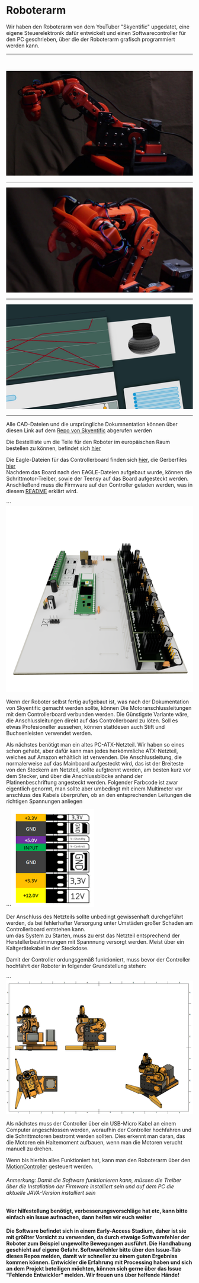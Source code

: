 
# Roboterarm

Wir haben den Roboterarm von dem YouTuber "Skyentific" upgedatet, eine eigene Steuerelektronik dafür entwickelt und einen Softwarecontroller für den PC geschrieben, über die der Roboterarm grafisch programmiert werden kann.
<hr>
<br>

![Roboter Preview](https://github.com/AMPrO-3D/Roboterarm/blob/main/blob/Bilder/StartA1.jpg?raw=true)
<br>

<hr>


![Roboter Preview](https://github.com/AMPrO-3D/Roboterarm/blob/main/blob/Bilder/StartA2.jpg?raw=true)
<br>

<hr>


![Firmware Preview](https://github.com/AMPrO-3D/Roboterarm/blob/main/blob/Bilder/StartA0.jpg?raw=true)
<br>
<hr>

Alle CAD-Dateien und die ursprüngliche Dokumnentation können über diesen Link auf dem [Repo von Skyentific](https://github.com/SkyentificGit/SmallRobotArm) abgerufen werden
<br>

Die Bestellliste um die Teile für den Roboter im europäischen Raum bestellen zu können, befindet sich [hier](/Warenkorb)
<br>

Die Eagle-Dateien für das Controllerboard finden sich [hier](/Elektronik/Eagle), die Gerberfiles [hier](/Elektronik/Gerber)
<br>
Nachdem das Board nach den EAGLE-Dateien aufgebaut wurde, können die Schrittmotor-Treiber, sowie der Teensy auf das Board aufgesteckt werden.
<br>
Anschließend muss die Firmware auf den Controller geladen werden, was in diesem [README](/Firmware) erklärt wird.


⋅⋅⋅![Board Preview](https://github.com/AMPrO-3D/Roboterarm/blob/main/blob/Bilder/MainboardC2.png?raw=true)

Wenn der Roboter selbst fertig aufgebaut ist, was nach der Dokumentation von Skyentific gemacht werden sollte, können Die Motoranschlussleitungen mit dem Controllerboard verbunden werden. Die Günstigste Variante wäre, die Anschlussleitungen direkt auf das Controllerboard zu löten. Soll es etwas Profesioneller aussehen, können stattdesen auch Stift und Buchsenleisten verwendet werden.

Als nächstes benötigt man ein altes PC-ATX-Netzteil. Wir haben so eines schon gehabt, aber dafür kann man jedes herkömmliche ATX-Netzteil, welches auf Amazon erhältlich ist verwenden. Die Anschlussleitung, die normalerweise auf das Mainboard aufgesteckt wird, das ist der Breiteste von den Steckern am Netzteil, sollte aufgtrennt werden, am besten kurz vor dem Stecker, und über die Anschlussblöcke anhand der Platinenbeschriftung angesteckt werden. Folgender Farbcode ist zwar eigentlich genormt, man sollte aber umbedingt mit einem Multimeter vor anschluss des Kabels überprüfen, ob an den entsprechenden Leitungen die richtigen Spannungen anliegen

⋅⋅⋅![Board Pinout](https://github.com/AMPrO-3D/Roboterarm/blob/main/blob/Bilder/PinoutA1.PNG?raw=true)

Der Anschluss des Netzteils sollte unbedingt gewissenhaft durchgeführt werden, da bei fehlerhafter Versorgung unter Umstäden großer Schaden am Controllerboard entstehen kann.
<br>
um das System zu Starten, muss zu erst das Netzteil entsprechend der Herstellerbestimmungen mit Spannnung versorgt werden. Meist über ein Kaltgerätekabel in der Steckdose.

Damit der Controller ordungsgemäß funktioniert, muss bevor der Controller hochfährt der Roboter in  folgender Grundstellung stehen:

⋅⋅⋅![Board Pinout](https://github.com/AMPrO-3D/Roboterarm/blob/main/blob/Bilder/GrundstellungA1.PNG?raw=true)

Als nächstes muss der Controller über ein USB-Micro Kabel an einem Computer angeschlossen werden, woraufhin der Controller hochfahren und die Schrittmotoren bestromt werden sollten. Dies erkennt man daran, das die Motoren ein Haltemoment aufbauen, wenn man die Motoren verucht manuell zu drehen. 

Wenn bis hierhin alles Funktioniert hat, kann man den Roboterarm über den [MotionController](/MotionController) gesteuert werden.

###### Anmerkung: Damit die Software funktionieren kann, müssen die Treiber über die Installation der Firmware installiert sein und auf dem PC die aktuelle JAVA-Version installiert sein

#### Wer hilfestellung benötigt, verbesserungsvorschläge hat etc, kann bitte einfach ein Issue aufmachen, dann helfen wir euch weiter


#### Die Software befindet sich in einem Early-Access Stadium, daher ist sie mit größter Vorsicht zu verwenden, da durch etwaige Softwarefehler der Roboter zum Beispiel ungewollte Bewegungen ausführt. Die Handhabung geschieht auf eigene Gefahr. Softwarefehler bitte über den Issue-Tab dieses Repos melden, damit wir schneller zu einem guten Ergebniss kommen können. Entwickler die Erfahrung mit Processing haben und sich an dem Projekt beteiligen möchten, können sich gerne über das Issue "Fehlende Entwickler" melden. Wir freuen uns über helfende Hände!